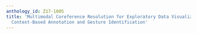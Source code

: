 ```yaml
---
anthology_id: Z17-1005
title: 'Multimodal Coreference Resolution for Exploratory Data Visualization Dialogue:
  Context-Based Annotation and Gesture Identification'
---
```

